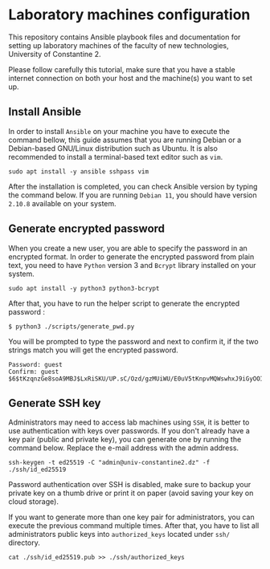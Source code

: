 # Laboratory machines configuration

This repository contains Ansible playbook files and documentation for setting up laboratory machines of the faculty 
of new technologies, University of Constantine 2.

Please follow carefully this tutorial, make sure that you have a stable internet connection on both your host and the 
machine(s) you want to set up.

## Install Ansible

In order to install `Ansible` on your machine you have to execute the command bellow, this guide assumes that you are
running Debian or a Debian-based GNU/Linux distribution such as Ubuntu. It is also recommended to install a
terminal-based text editor such as `vim`.

```shell
sudo apt install -y ansible sshpass vim
```

After the installation is completed, you can check Ansible version by typing the command below. If you are running `Debian 11`, you
should have version `2.10.8` available on your system.

## Generate encrypted password

When you create a new user, you are able to specify the password in an encrypted format. In order to generate the 
encrypted password from plain text, you need to have `Python` version 3 and `Bcrypt` library installed on your system.

```shell
sudo apt install -y python3 python3-bcrypt
```

After that, you have to run the helper script to generate the encrypted password :

```shell
$ python3 ./scripts/generate_pwd.py
```

You will be prompted to type the password and next to confirm it, if the two strings match you will get the
encrypted password.

```
Password: guest
Confirm: guest
$6$tKzqnzGe8soA9MBJ$LxRiSKU/UP.sC/Ozd/gzMUiWU/E0uV5tKnpvMQWswhxJ9iGyOOItOuZeOCr7IdEfTviHEt1gf7cdrJmzQ78tY/
```

## Generate SSH key

Administrators may need to access lab machines using `SSH`, it is better to use authentication with keys over
passwords. If you don't already have a key pair (public and private key), you can generate one by running the command
below. Replace the e-mail address with the admin address.

```shell
ssh-keygen -t ed25519 -C "admin@univ-constantine2.dz" -f ./ssh/id_ed25519
```

Password authentication over SSH is disabled, make sure to backup your private key on a thumb drive or print it on paper
(avoid saving your key on cloud storage).

If you want to generate more than one key pair for administrators, you can execute the previous command multiple times.
After that, you have to list all administrators public keys into `authorized_keys` located under `ssh/` directory.

```shell
cat ./ssh/id_ed25519.pub >> ./ssh/authorized_keys
```
